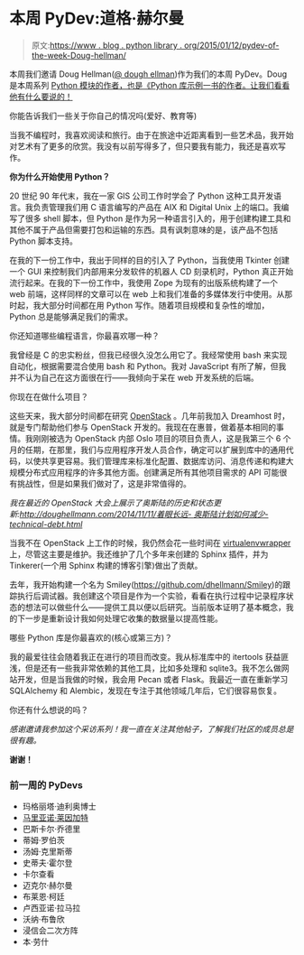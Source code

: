 # 本周 PyDev:道格·赫尔曼

> 原文:[https://www . blog . python library . org/2015/01/12/pydev-of-the-week-Doug-hellman/](https://www.blog.pythonlibrary.org/2015/01/12/pydev-of-the-week-doug-hellman/)

本周我们邀请 Doug Hellman([@ dough ellman](https://twitter.com/doughellmann))作为我们的本周 PyDev。Doug 是本周系列 [Python 模块的作者，也是《Python 库示例](http://pymotw.com/2/)[一书的作者。让我们看看他有什么要说的！](http://www.amazon.com/gp/product/0321767349/ref=as_li_tl?ie=UTF8&camp=1789&creative=390957&creativeASIN=0321767349&linkCode=as2&tag=thmovsthpy-20&linkId=4WJIYY3SAMAFDGSW)

你能告诉我们一些关于你自己的情况吗(爱好、教育等)

当我不编程时，我喜欢阅读和旅行。由于在旅途中近距离看到一些艺术品，我开始对艺术有了更多的欣赏。我没有以前写得多了，但只要我有能力，我还是喜欢写作。

**你为什么开始使用 Python？**

20 世纪 90 年代末，我在一家 GIS 公司工作时学会了 Python 这种工具开发语言。我负责管理我们用 C 语言编写的产品在 AIX 和 Digital Unix 上的端口。我编写了很多 shell 脚本，但 Python 是作为另一种语言引入的，用于创建构建工具和其他不属于产品但需要打包和运输的东西。具有讽刺意味的是，该产品不包括 Python 脚本支持。

在我的下一份工作中，我出于同样的目的引入了 Python，当我使用 Tkinter 创建一个 GUI 来控制我们内部用来分发软件的机器人 CD 刻录机时，Python 真正开始流行起来。在我的下一份工作中，我使用 Zope 为现有的出版系统构建了一个 web 前端，这样同样的文章可以在 web 上和我们准备的多媒体发行中使用。从那时起，我大部分时间都在用 Python 写作。随着项目规模和复杂性的增加，Python 总是能够满足我们的需求。

你还知道哪些编程语言，你最喜欢哪一种？

我曾经是 C 的忠实粉丝，但我已经很久没怎么用它了。我经常使用 bash 来实现自动化，根据需要混合使用 bash 和 Python。我对 JavaScript 有所了解，但我并不认为自己在这方面很在行——我倾向于呆在 web 开发系统的后端。

你现在在做什么项目？

这些天来，我大部分时间都在研究 [OpenStack](http://www.openstack.org/) 。几年前我加入 Dreamhost 时，就是专门帮助他们参与 OpenStack 开发的。我现在在惠普，做着基本相同的事情。我刚刚被选为 OpenStack 内部 Oslo 项目的项目负责人，这是我第三个 6 个月的任期，在那里，我们与应用程序开发人员合作，确定可以扩展到库中的通用代码，以使共享更容易。我们管理库来标准化配置、数据库访问、消息传递和构建大规模分布式应用程序的许多其他方面。创建满足所有其他项目需求的 API 可能很有挑战性，但是如果我们做对了，这是非常值得的。

*我在最近的 OpenStack 大会上展示了奥斯陆的历史和状态更新:[http://doughellmann.com/2014/<wbr>11/11/着眼长远- <wbr>奥斯陆计划如何减少-<wbr>technical-debt.html](http://doughellmann.com/2014/11/11/taking-the-long-view-how-the-oslo-program-reduces-technical-debt.html)*

当我不在 OpenStack 上工作的时候，我仍然会花一些时间在 [virtualenvwrapper](http://virtualenvwrapper.readthedocs.org/en/latest/) 上，尽管这主要是维护。我还维护了几个多年来创建的 Sphinx 插件，并为 Tinkerer(一个用 Sphinx 构建的博客引擎)做出了贡献。

去年，我开始构建一个名为 Smiley([https://github.com/dhellmann/<wbr>Smiley](https://github.com/dhellmann/smiley))的跟踪执行后调试器。我创建这个项目是作为一个实验，看看在执行过程中记录程序状态的想法可以做些什么——提供工具以便以后研究。当前版本证明了基本概念，我的下一步是重新设计我如何处理它收集的数据量以提高性能。

哪些 Python 库是你最喜欢的(核心或第三方)？

我的最爱往往会随着我正在进行的项目而改变。我从标准库中的 itertools 获益匪浅，但是还有一些我非常依赖的其他工具，比如多处理和 sqlite3。我不怎么做网站开发，但是当我做的时候，我会用 Pecan 或者 Flask。我最近一直在重新学习 SQLAlchemy 和 Alembic，发现在专注于其他领域几年后，它们很容易恢复。

你还有什么想说的吗？

*感谢邀请我参加这个采访系列！我一直在关注其他帖子，了解我们社区的成员总是很有趣。*

**谢谢！**

### 前一周的 PyDevs

*   玛格丽塔·迪利奥博士
*   [马里亚诺·莱因加特](https://www.blog.pythonlibrary.org/2014/12/29/pydev-of-the-week-mariano-reingart/)
*   巴斯卡尔·乔德里
*   蒂姆·罗伯茨
*   汤姆·克里斯蒂
*   史蒂夫·霍尔登
*   卡尔查看
*   迈克尔·赫尔曼
*   布莱恩·柯廷
*   卢西亚诺·拉马拉
*   沃纳·布鲁欣
*   浸信会二次方阵
*   本·劳什